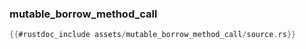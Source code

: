 ### mutable_borrow_method_call

```rust
{{#rustdoc_include assets/mutable_borrow_method_call/source.rs}}
```
<div class="flex-container vis_block" style="position:relative; margin-left:-75px; margin-right:-75px; display: none;">
	<object type="image/svg+xml" class="mutable_borrow_method_call code_panel" data="assets/mutable_borrow_method_call/vis_code.svg"></object>
	<object type="image/svg+xml" class="mutable_borrow_method_call tl_panel" data="assets/mutable_borrow_method_call/vis_timeline.svg" style="width: auto;" onmouseenter="helpers(mutable_borrow_method_call)"></object>
</div>
